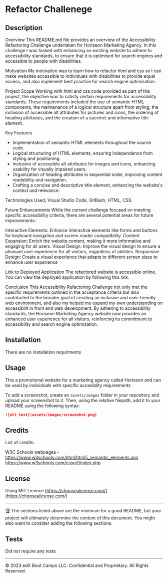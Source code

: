 # Refactor Challenege

## Description 

Overview
This README.md file provides an overview of the Accessibility Refactoring Challenge undertaken for Horiseon Marketing Agency. In this challenge I was tasked with enhancing an existing website to adhere to accessibility standards, to ensure that it is optimised for search engines and accessible to people with disabilities.

Motivation
My motivation was to learn how to refactor html and css so I can make websites accessible to individuals with disabilities to provide equal access, and also implement best practice for search engine optimisation. 

Project Scope
Working with html and css code provided as part of the project, the objective was to satisfy certain requirements for accessibility standards. These requirements included the use of semantic HTML components, the maintenance of a logical structure apart from styling, the inclusion of accessible alt attributes for pictures and icons, the ordering of heading attributes, and the creation of a succinct and informative title element.


Key Features
- Implementation of semantic HTML elements throughout the source code.
- Logical structuring of HTML elements, ensuring independence from styling and positioning.
- Inclusion of accessible alt attributes for images and icons, enhancing usability for visually impaired users.
- Organization of heading attributes in sequential order, improving content readability and navigation.
- Crafting a concise and descriptive title element, enhancing the website's context and relevance.

Technologies Used; 
Visual Studio Code, GitBash, HTML, CSS

Future Enhancements
While the current challenge focused on meeting specific accessibility criteria, there are several potential areas for future improvements:

Interactive Elements: Enhance interactive elements like forms and buttons for keyboard navigation and screen reader compatibility.
Content Expansion: Enrich the website content, making it more informative and engaging for all users.
Visual Design: Improve the visual design to ensure a pleasant user experience for all visitors, regardless of abilities.
Responsive Design: Create a visual experience that adapts to different screen sizes to enhance user experience

Link to Deployed Application
The refactored website is accessible online. You can view the deployed application by following this link.

Conclusion
This Accessibility Refactoring Challenge not only met the specific requirements outlined in the acceptance criteria but also contributed to the broader goal of creating an inclusive and user-friendly web environment, and also my helped me expand my own understanding on accessibilit in front end web development. By adhering to accessibility standards, the Horiseon Marketing Agency website now provides an enhanced user experience for all visitors, reinforcing its commitment to accessibility and search engine optimization.
## Installation

There are no installation requirments


## Usage 

This a promotional website for a marketing agency called Horiseon and can be used by individuals with specific accesiblity requirements 

To add a screenshot, create an `assets/images` folder in your repository and upload your screenshot to it. Then, using the relative filepath, add it to your README using the following syntax:

```md
![alt text](assets/images/screenshot.png)
```


## Credits

List of credits:

W3C Schools webpages - 
https://www.w3schools.com/html/html5_semantic_elements.asp
https://www.w3schools.com/cssref/index.php


## License

Using MIT Licence [https://choosealicense.com/](https://choosealicense.com/)


---

🏆 The sections listed above are the minimum for a good README, but your project will ultimately determine the content of this document. You might also want to consider adding the following sections.

## Tests

Did not require any tests

---

© 2023 edX Boot Camps LLC. Confidential and Proprietary. All Rights Reserved.
